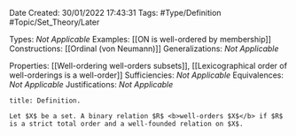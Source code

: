 <div class="topSpace"></div>

Date Created: 30/01/2022 17:43:31
Tags: #Type/Definition #Topic/Set_Theory/Later

Types: <i>Not Applicable</i>
Examples: [[ON is well-ordered by membership]]
Constructions: [[Ordinal (von Neumann)]]
Generalizations: <i>Not Applicable</i>

Properties: [[Well-ordering well-orders subsets]], [[Lexicographical order of well-orderings is a well-order]]
Sufficiencies: <i>Not Applicable</i>
Equivalences: <i>Not Applicable</i>
Justifications: <i>Not Applicable</i>

``` ad-Definition
title: Definition.

Let $X$ be a set. A binary relation $R$ <b>well-orders $X$</b> if $R$ is a strict total order and a well-founded relation on $X$.

```
